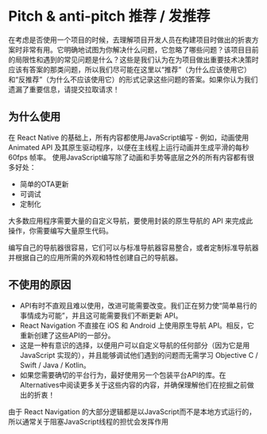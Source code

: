# Pitch & anti-pitch 推荐 / 发推荐

在考虑是否使用一个项目的时候，去理解项目开发人员在构建项目时做出的折衷方案时非常有用。它明确地试图为你解决什么问题，它忽略了哪些问题？该项目目前的局限性和遇到的常见问题是什么？这些是我们认为在为项目做出重要技术决策时应该有答案的那类问题，所以我们尽可能在这里以“推荐”（为什么应该使用它）和“反推荐”（为什么不应该使用它）的形式记录这些问题的答案。如果你认为我们遗漏了重要信息，请提交拉取请求！

## 为什么使用

在 React Native 的基础上，所有内容都使用JavaScript编写 - 例如，动画使用Animated API 及其原生驱动程序，以便在主线程上运行动画并生成平滑的每秒 60fps 帧率。
使用JavaScript编写除了动画和手势等底层之外的所有内容都有很多好处：

* 简单的OTA更新
* 可调试
* 定制化

大多数应用程序需要大量的自定义导航，要使用封装的原生导航的 API 来完成此操作，你需要编写大量原生代码。

编写自己的导航器很容易，它们可以与标准导航器容易整合，或者定制标准导航器并根据自己的应用所需的外观和特性创建自己的导航器。

## 不使用的原因

* API有时不直观且难以使用，改进可能需要改变。我们正在努力使“简单易行的事情成为可能”，并且这可能需要我们不断更新 API。
* React Navigation 不直接在 iOS 和 Android 上使用原生导航 API。相反，它重新创建了这些API的一部分。
* 这是一种有意识的选择，以便用户可以自定义导航的任何部分（因为它是用 JavaScript 实现的），并且能够调试他们遇到的问题而无需学习 Objective C / Swift / Java / Kotlin。
* 如果您需要确切的平台行为，最好使用另一个包装平台API的库。在Alternatives中阅读更多关于这些内容的内容，并确保理解他们在挖掘之前做出的折衷！

由于 React Navigation 的大部分逻辑都是以JavaScript而不是本地方式运行的，所以通常关于阻塞JavaScript线程的担忧会发挥作用